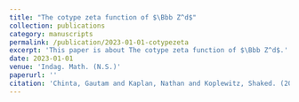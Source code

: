 ```yaml
---
title: "The cotype zeta function of $\Bbb Z^d$"
collection: publications
category: manuscripts
permalink: /publication/2023-01-01-cotypezeta
excerpt: 'This paper is about The cotype zeta function of $\Bbb Z^d$.'
date: 2023-01-01
venue: 'Indag. Math. (N.S.)'
paperurl: ''
citation: 'Chinta, Gautam and Kaplan, Nathan and Koplewitz, Shaked. (2023). &quot;The cotype zeta function of $\Bbb Z^d$.&quot; <i>Indag. Math. (N.S.)</i>. 34(3).'
---
```


